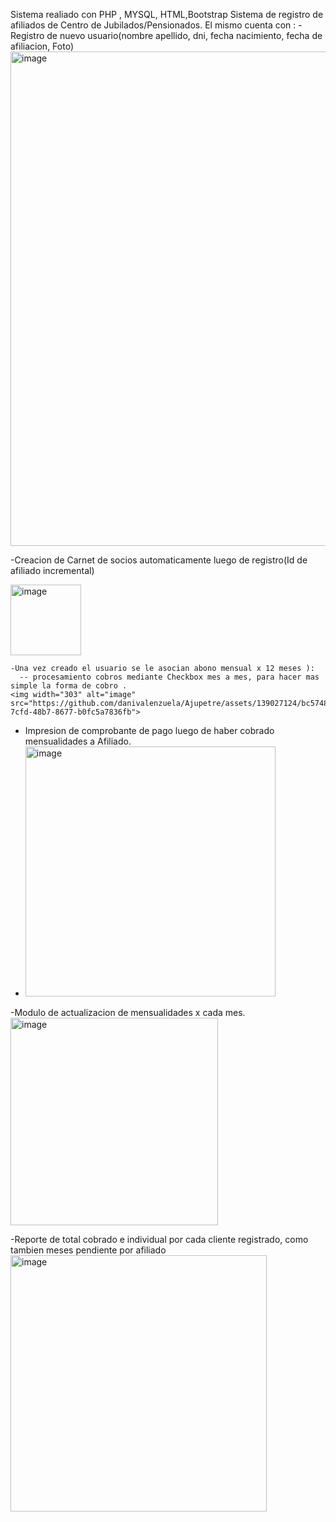 Sistema realiado con PHP , MYSQL, HTML,Bootstrap
Sistema de registro de afiliados de Centro de Jubilados/Pensionados.
 El mismo cuenta con :
  -Registro de nuevo usuario(nombre apellido, dni, fecha nacimiento, fecha de afiliacion, Foto)
  <img width="791" alt="image" src="https://github.com/danivalenzuela/Ajupetre/assets/139027124/90631276-ac63-4ce4-9308-a011388a34b2">


  -Creacion de Carnet de socios automaticamente luego de registro(Id de afiliado incremental)
  
  <img width="113" alt="image" src="https://github.com/danivalenzuela/Ajupetre/assets/139027124/98ca9f09-e89e-4f4d-ab03-0f1a00a1b9f6">

  
    -Una vez creado el usuario se le asocian abono mensual x 12 meses ):
      -- procesamiento cobros mediante Checkbox mes a mes, para hacer mas simple la forma de cobro .
    <img width="303" alt="image" src="https://github.com/danivalenzuela/Ajupetre/assets/139027124/bc574887-7cfd-48b7-8677-b0fc5a7836fb">

  
  -  Impresion de comprobante de pago luego de haber cobrado mensualidades a Afiliado.
  -  <img width="400" alt="image" src="https://github.com/danivalenzuela/Ajupetre/assets/139027124/b48a5a75-f7ab-4d8e-9ead-5083c755c9c8">

-Modulo de actualizacion de mensualidades x cada mes.
<img width="332" alt="image" src="https://github.com/danivalenzuela/Ajupetre/assets/139027124/c337c6c4-1000-4709-a9fd-dd930eafc4cd">

-Reporte de total cobrado  e individual por cada cliente registrado, como tambien meses pendiente por afiliado
<img width="410" alt="image" src="https://github.com/danivalenzuela/Ajupetre/assets/139027124/61c15e4e-1a52-4ede-9839-628049179665">



